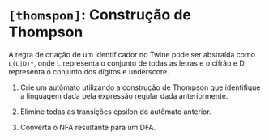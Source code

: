 # `[thomspon]`: Construção de Thompson

A regra de criação de um identificador no Twine pode ser abstraída como `L(L|D)*`, onde L representa o conjunto de todas as letras e o cifrão e D representa o conjunto dos dígitos e underscore. 

1. Crie um autômato utilizando a construção de Thompson que identifique a linguagem dada pela expressão regular dada anteriormente.

2. Elimine todas as transições epsilon do autômato anterior.

3. Converta o NFA resultante para um DFA.
